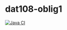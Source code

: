 # dat108-oblig1

[![Java CI](https://github.com/haggbart/dat108-oblig1/workflows/Java%20CI/badge.svg?branch=master)](https://github.com/haggbart/dat108-oblig1/actions?query=branch%3Amaster+workflow%3A%22Java+CI%22)
